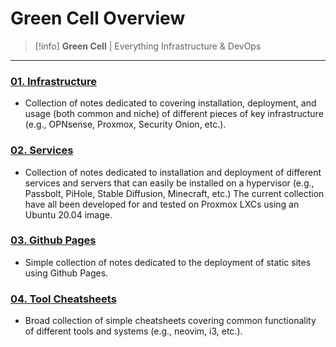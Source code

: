 # Green Cell Overview

> [!info]
> **Green Cell** | Everything Infrastructure & DevOps

---
### [01. Infrastructure](./01.%20Infrastructure/index.md)
- Collection of notes dedicated to covering installation, deployment, and usage (both common and niche) of different pieces of key infrastructure (e.g., OPNsense, Proxmox, Security Onion, etc.).

### [02. Services](./02.%20Services/index.md)
- Collection of notes dedicated to installation and deployment of different services and servers that can easily be installed on a hypervisor (e.g., Passbolt, PiHole, Stable Diffusion, Minecraft, etc.)  The current collection have all been developed for and tested on Proxmox LXCs using an Ubuntu 20.04 image.

### [03. Github Pages](./03.%20Github%20Pages/index.md)
- Simple collection of notes dedicated to the deployment of static sites using Github Pages.

### [04. Tool Cheatsheets](./04.%20Tool%20Cheatsheets/index.md)
- Broad collection of simple cheatsheets covering common functionality of different tools and systems (e.g., neovim, i3, etc.).
